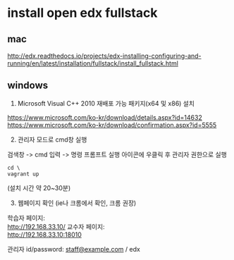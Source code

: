 
# install open edx fullstack

## mac
http://edx.readthedocs.io/projects/edx-installing-configuring-and-running/en/latest/installation/fullstack/install_fullstack.html  

## windows

1. Microsoft Visual C++ 2010 재배포 가능 패키지(x64 및 x86)  설치

  https://www.microsoft.com/ko-kr/download/details.aspx?id=14632  
  https://www.microsoft.com/ko-kr/download/confirmation.aspx?id=5555  

2. 관리자 모드로 cmd창 실행

  검색창 -> cmd 입력 -> 명령 프롬프트 실행 아이콘에 우클릭 후 관리자 권한으로 실행  

    cd \
    vagrant up

  (설치 시간 약 20~30분)  


3. 웹페이지 확인 (ie나 크롬에서 확인, 크롬 권장)

  학습자 페이지:  
  http://192.168.33.10/
  교수자 페이지:  
  http://192.168.33.10:18010

  관리자 id/password: staff@example.com  / edx  
